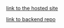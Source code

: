 [link to the hosted site](https://users.metropolia.fi/~aarojy/root/Web-sovelluskehitys_TX00EY23-3007/WSK-task/website/index.html)

[link to backend repo](https://github.com/Aarojy/-Web-sovelluskehitys-TX00EY23-3007_yksil-teht-express)
